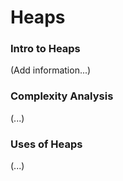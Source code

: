 # Heaps
### **Intro to Heaps**
(Add information...)

### **Complexity Analysis**
(...)

### **Uses of Heaps**
(...)
